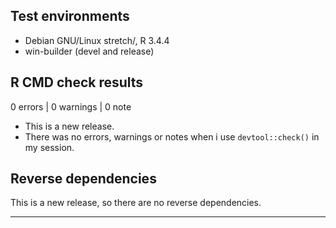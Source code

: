 ## Test environments
* Debian GNU/Linux stretch/, R 3.4.4
* win-builder (devel and release)

## R CMD check results

0 errors | 0 warnings | 0 note

* This is a new release.
* There was no errors, warnings or notes when i use `devtool::check()` in my 
  session.
  
## Reverse dependencies

This is a new release, so there are no reverse dependencies.

---


